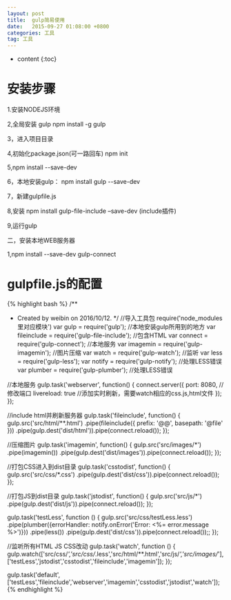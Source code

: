 ```yaml
---
layout: post
title:  gulp简易使用
date:   2015-09-27 01:08:00 +0800
categories: 工具
tag: 工具
---
```


* content
{:toc}


安装步骤
====================================
1.安装NODEJS环境

2,全局安装 gulp         npm install -g gulp

3，进入项目目录

4,初始化package.json(可一路回车)      npm init

5,npm install --save-dev

6，本地安装gulp：           npm install gulp --save-dev

7，新建gulpfile.js

8,安装 npm install gulp-file-include –save-dev      (include插件)

9,运行gulp

二，安装本地WEB服务器

1,npm install --save-dev gulp-connect

gulpfile.js的配置
====================================


{% highlight bash %}
/**
 * Created by weibin on 2016/10/12.
 */
//导入工具包 require('node_modules里对应模块')
var gulp = require('gulp'); //本地安装gulp所用到的地方
var fileinclude  = require('gulp-file-include');  //包含HTML
var connect = require('gulp-connect'); //本地服务
var imagemin = require('gulp-imagemin'); //图片压缩
var watch = require('gulp-watch'); //监听
var less = require('gulp-less');
var notify = require('gulp-notify');  //处理LESS错误
var plumber = require('gulp-plumber'); //处理LESS错误



//本地服务
gulp.task('webserver', function() {
    connect.server({
        port: 8080,      //修改端口
        livereload: true   //添加实时刷新，需要watch相应的css.js,html文件
    });
});

//include html并刷新服务器
gulp.task('fileinclude', function() {
    gulp.src('src/html/**.html')
        .pipe(fileinclude({
            prefix: '@@',
            basepath: '@file'
        }))
        .pipe(gulp.dest('dist/html')).pipe(connect.reload());
});

//压缩图片
gulp.task('imagemin', function() {
    gulp.src('src/images/*')
        .pipe(imagemin())
        .pipe(gulp.dest('dist/images')).pipe(connect.reload());
});

//打包CSS进入到dist目录
gulp.task('csstodist', function() {
    gulp.src('src/css/*.css')
.pipe(gulp.dest('dist/css')).pipe(connect.reload());
});

//打包JS到dist目录
gulp.task('jstodist', function() {
    gulp.src('src/js/*')
        .pipe(gulp.dest('dist/js')).pipe(connect.reload());
});

gulp.task('testLess', function () {
    gulp.src('src/css/testLess.less')
        .pipe(plumber({errorHandler: notify.onError('Error: <%= error.message %>')}))
        .pipe(less())
        .pipe(gulp.dest('dist/css')).pipe(connect.reload());;
});


//监听所有HTML JS CSS改动
gulp.task('watch', function () {
    gulp.watch(['src/css/*','src/css/*.less','src/html/**.html','src/js/*','src/images/*'], ['testLess','jstodist','csstodist','fileinclude','imagemin']);
});


gulp.task('default',['testLess','fileinclude','webserver','imagemin','csstodist','jstodist','watch']);
{% endhighlight %}

